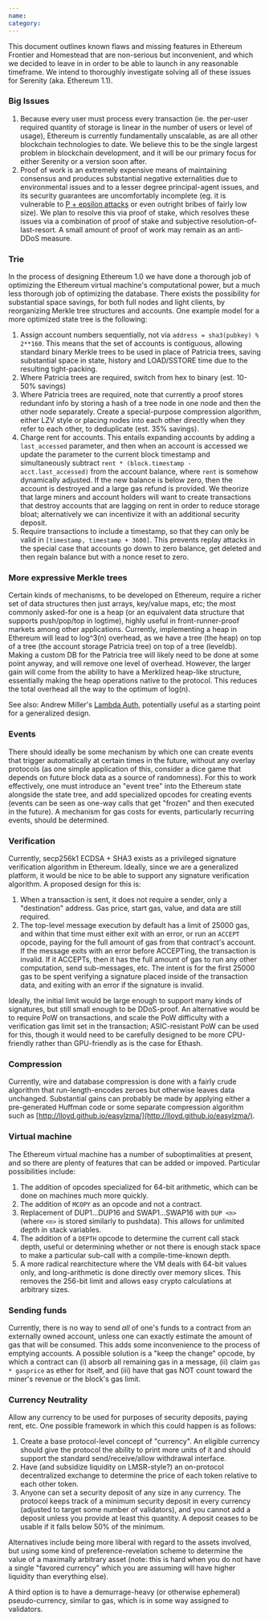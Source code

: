 ```yaml
---
name: 
category: 
---
```


This document outlines known flaws and missing features in Ethereum Frontier and Homestead that are non-serious but inconvenient, and which we decided to leave in in order to be able to launch in any reasonable timeframe. We intend to thoroughly investigate solving all of these issues for Serenity (aka. Ethereum 1.1).

### Big Issues

1. Because every user must process every transaction (ie. the per-user required quantity of storage is linear in the number of users or level of usage), Ethereum is currently fundamentally unscalable, as are all other blockchain technologies to date. We believe this to be the single largest problem in blockchain development, and it will be our primary focus for either Serenity or a version soon after.
2. Proof of work is an extremely expensive means of maintaining consensus and produces substantial negative externalities due to environmental issues and to a lesser degree principal-agent issues, and its security guarantees are uncomfortably incomplete (eg. it is vulnerable to [P + epsilon attacks](https://blog.ethereum.org/2015/01/28/p-epsilon-attack/) or even outright bribes of fairly low size). We plan to resolve this via proof of stake, which resolves these issues via a combination of proof of stake and subjective resolution-of-last-resort. A small amount of proof of work may remain as an anti-DDoS measure.

### Trie

In the process of designing Ethereum 1.0 we have done a thorough job of optimizing the Ethereum virtual machine's computational power, but a much less thorough job of optimizing the database. There exists the possibility for substantial space savings, for both full nodes and light clients, by reorganizing Merkle tree structures and accounts. One example model for a more optimized state tree is the following:

1. Assign account numbers sequentially, not via `address = sha3(pubkey) % 2**160`. This means that the set of accounts is contiguous, allowing standard binary Merkle trees to be used in place of Patricia trees, saving substantial space in state, history and LOAD/SSTORE time due to the resulting tight-packing. 
2. Where Patricia trees are required, switch from hex to binary (est. 10-50% savings)
3. Where Patricia trees are required, note that currently a proof stores redundant info by storing a hash of a tree node in one node and then the other node separately. Create a special-purpose compression algorithm, either LZV style or placing nodes into each other directly when they refer to each other, to deduplicate (est. 35% savings).
4. Charge rent for accounts. This entails expanding accounts by adding a `last_accessed` parameter, and then when an account is accessed we update the parameter to the current block timestamp and simultaneously subtract `rent * (block.timestamp - acct.last_accessed)` from the account balance, where `rent` is somehow dynamically adjusted. If the new balance is below zero, then the account is destroyed and a large gas refund is provided. We theorize that large miners and account holders will want to create transactions that destroy accounts that are lagging on rent in order to reduce storage bloat; alternatively we can incentivize it with an additional security deposit.
5. Require transactions to include a timestamp, so that they can only be valid in `[timestamp, timestamp + 3600]`. This prevents replay attacks in the special case that accounts go down to zero balance, get deleted and then regain balance but with a nonce reset to zero.

### More expressive Merkle trees

Certain kinds of mechanisms, to be developed on Ethereum, require a richer set of data structures then just arrays, key/value maps, etc; the most commonly asked-for one is a heap (or an equivalent data structure that supports push/pop/top in logtime), highly useful in front-runner-proof markets among other applications. Currently, implementing a heap in Ethereum will lead to log^3(n) overhead, as we have a tree (the heap) on top of a tree (the account storage Patricia tree) on top of a tree (leveldb). Making a custom DB for the Patricia tree will likely need to be done at some point anyway, and will remove one level of overhead. However, the larger gain will come from the ability to have a Merklized heap-like structure, essentially making the heap operations native to the protocol. This reduces the total overhead all the way to the optimum of log(n).

See also: Andrew Miller's [Lambda Auth](http://amiller.github.io/lambda-auth/), potentially useful as a starting point for a generalized design.

### Events

There should ideally be some mechanism by which one can create events that trigger automatically at certain times in the future, without any overlay protocols (as one simple application of this, consider a dice game that depends on future block data as a source of randomness). For this to work effectively, one must introduce an "event tree" into the Ethereum state alongside the state tree, and add specialized opcodes for creating events (events can be seen as one-way calls that get "frozen" and then executed in the future). A mechanism for gas costs for events, particularly recurring events, should be determined.

### Verification

Currently, secp256k1 ECDSA + SHA3 exists as a privileged signature verification algorithm in Ethereum. Ideally, since we are a generalized platform, it would be nice to be able to support any signature verification algorithm. A proposed design for this is:

1. When a transaction is sent, it does not require a sender, only a "destination" address. Gas price, start gas, value, and data are still required.
2. The top-level message execution by default has a limit of 25000 gas, and within that time must either exit with an error, or run an `ACCEPT` opcode, paying for the full amount of gas from that contract's account. If the message exits with an error before ACCEPTing, the transaction is invalid. If it ACCEPTs, then it has the full amount of gas to run any other computation, send sub-messages, etc. The intent is for the first 25000 gas to be spent verifying a signature placed inside of the transaction data, and exiting with an error if the signature is invalid.

Ideally, the initial limit would be large enough to support many kinds of signatures, but still small enough to be DDoS-proof. An alternative would be to require PoW on transactions, and scale the PoW difficulty with a verification gas limit set in the transaction; ASIC-resistant PoW can be used for this, though it would need to be carefully designed to be more CPU-friendly rather than GPU-friendly as is the case for Ethash.

### Compression

Currently, wire and database compression is done with a fairly crude algorithm that run-length-encodes zeroes but otherwise leaves data unchanged. Substantial gains can probably be made by applying either a pre-generated Huffman code or some separate compression algorithm such as [http://lloyd.github.io/easylzma/](http://lloyd.github.io/easylzma/).

### Virtual machine

The Ethereum virtual machine has a number of suboptimalities at present, and so there are plenty of features that can be added or impoved. Particular possibilities include:

1. The addition of opcodes specialized for 64-bit arithmetic, which can be done on machines much more quickly.
2. The addition of `MCOPY` as an opcode and not a contract.
3. Replacement of DUP1...DUP16 and SWAP1...SWAP16 with `DUP <n>` (where `<n>` is stored similarly to pushdata). This allows for unlimited depth in stack variables.
4. The addition of a `DEPTH` opcode to determine the current call stack depth, useful or determining whether or not there is enough stack space to make a particular sub-call with a compile-time-known depth.
5. A more radical rearchitecture where the VM deals with 64-bit values only, and long-arithmetic is done directly over memory slices. This removes the 256-bit limit and allows easy crypto calculations at arbitrary sizes.

### Sending funds

Currently, there is no way to send _all_ of one's funds to a contract from an externally owned account, unless one can exactly estimate the amount of gas that will be consumed. This adds some inconvenience to the process of emptying accounts. A possible solution is a "keep the change" opcode, by which a contract can (i) absorb all remaining gas in a message, (ii) claim `gas * gasprice` as ether for itself, and (iii) have that gas NOT count toward the miner's revenue or the block's gas limit.

### Currency Neutrality

Allow any currency to be used for purposes of security deposits, paying rent, etc. One possible framework in which this could happen is as follows:

1. Create a base protocol-level concept of "currency". An eligible currency should give the protocol the ability to print more units of it and should support the standard send/receive/allow withdrawal interface.
2. Have (and subsidize liquidity on LMSR-style?) an on-protocol decentralized exchange to determine the price of each token relative to each other token.
3. Anyone can set a security deposit of any size in any currency. The protocol keeps track of a minimum security deposit in every currency (adjusted to target some number of validators), and you cannot add a deposit unless you provide at least this quantity. A deposit ceases to be usable if it falls below 50% of the minimum.

Alternatives include being more liberal with regard to the assets involved, but using some kind of preference-revelation scheme to determine the value of a maximally arbitrary asset (note: this is hard when you do not have a single "favored currency" which you are assuming will have higher liquidity than everything else).

A third option is to have a demurrage-heavy (or otherwise ephemeral) pseudo-currency, similar to gas, which is in some way assigned to validators.